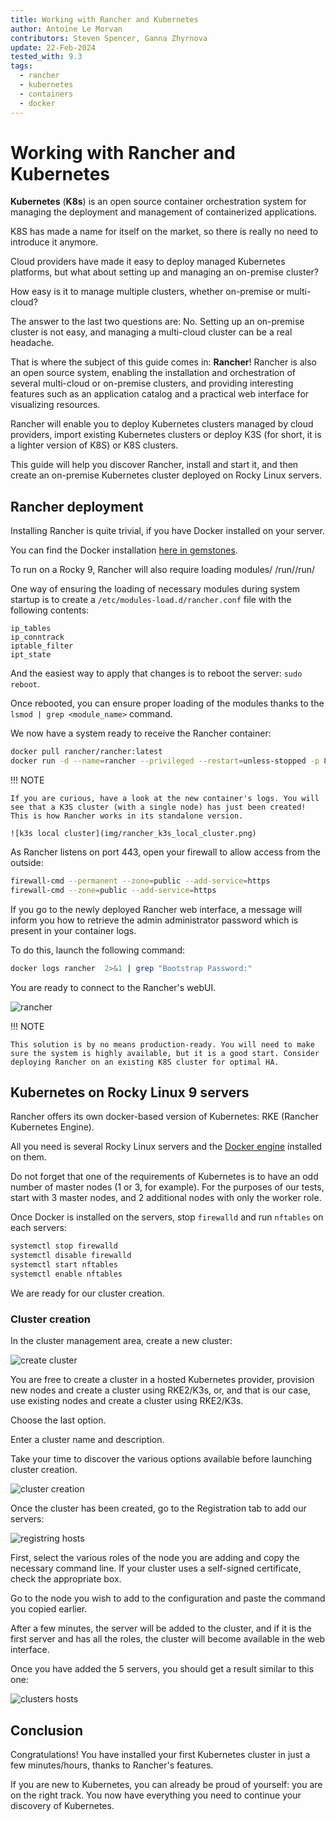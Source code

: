 ```yaml
---
title: Working with Rancher and Kubernetes
author: Antoine Le Morvan
contributors: Steven Spencer, Ganna Zhyrnova
update: 22-Feb-2024
tested_with: 9.3
tags:
  - rancher
  - kubernetes
  - containers
  - docker
---
```


# Working with Rancher and Kubernetes

**Kubernetes** (**K8s**) is an open source container orchestration system for managing the deployment and management of containerized applications.

K8S has made a name for itself on the market, so there is really no need to introduce it anymore.

Cloud providers have made it easy to deploy managed Kubernetes platforms, but what about setting up and managing an on-premise cluster?

How easy is it to manage multiple clusters, whether on-premise or multi-cloud?

The answer to the last two questions are: No. Setting up an on-premise cluster is not easy, and managing a multi-cloud cluster can be a real headache.

That is where the subject of this guide comes in: **Rancher**! Rancher is also an open source system, enabling the installation and orchestration of several multi-cloud or on-premise clusters, and providing interesting features such as an application catalog and a practical web interface for visualizing resources.

Rancher will enable you to deploy Kubernetes clusters managed by cloud providers, import existing Kubernetes clusters or deploy K3S (for short, it is a lighter version of K8S) or K8S clusters.

This guide will help you discover Rancher, install and start it, and then create an on-premise Kubernetes cluster deployed on Rocky Linux servers.

## Rancher deployment

Installing Rancher is quite trivial, if you have Docker installed on your server.

You can find the Docker installation [here in gemstones](https://docs.rockylinux.org/gemstones/docker/).

To run on a Rocky 9, Rancher will also require loading modules/
/run//run/

One way of ensuring the loading of necessary modules during system startup is to create a `/etc/modules-load.d/rancher.conf` file with the following contents:

```text
ip_tables
ip_conntrack
iptable_filter
ipt_state
```

And the easiest way to apply that changes is to reboot the server: `sudo reboot`.

Once rebooted, you can ensure proper loading of the modules thanks to the `lsmod | grep <module_name>` command.

We now have a system ready to receive the Rancher container:

```bash
docker pull rancher/rancher:latest
docker run -d --name=rancher --privileged --restart=unless-stopped -p 80:80 -p 443:443 rancher/rancher:latest
```

!!! NOTE

    If you are curious, have a look at the new container's logs. You will see that a K3S cluster (with a single node) has just been created! This is how Rancher works in its standalone version.

    ![k3s local cluster](img/rancher_k3s_local_cluster.png)

As Rancher listens on port 443, open your firewall to allow access from the outside:

```bash
firewall-cmd --permanent --zone=public --add-service=https
firewall-cmd --zone=public --add-service=https
```

If you go to the newly deployed Rancher web interface, a message will inform you how to retrieve the admin administrator password which is present in your container logs.

To do this, launch the following command:

```bash
docker logs rancher  2>&1 | grep "Bootstrap Password:"
```

You are ready to connect to the Rancher's webUI.

![rancher](img/rancher_login.png)

!!! NOTE

    This solution is by no means production-ready. You will need to make sure the system is highly available, but it is a good start. Consider deploying Rancher on an existing K8S cluster for optimal HA.

## Kubernetes on Rocky Linux 9 servers

Rancher offers its own docker-based version of Kubernetes: RKE (Rancher Kubernetes Engine).

All you need is several Rocky Linux servers and the [Docker engine](./gemstones/docker/) installed on them.

Do not forget that one of the requirements of Kubernetes is to have an odd number of master nodes (1 or 3, for example). For the purposes of our tests, start with 3 master nodes, and 2 additional nodes with only the worker role.

Once Docker is installed on the servers, stop `firewalld` and run `nftables` on each servers:

```bash
systemctl stop firewalld
systemctl disable firewalld
systemctl start nftables
systemctl enable nftables
```

We are ready for our cluster creation.

### Cluster creation

In the cluster management area, create a new cluster:

![create cluster](img/rancher_cluster_create.png)

You are free to create a cluster in a hosted Kubernetes provider, provision new nodes and create a cluster using RKE2/K3s, or, and that is our case, use existing nodes and create a cluster using RKE2/K3s.

Choose the last option.

Enter a cluster name and description.

Take your time to discover the various options available before launching cluster creation.

![cluster creation](img/rancher_create_custom_cluster.png)

Once the cluster has been created, go to the Registration tab to add our servers:

![registring hosts](img/rancher_hosts_registration.png)

First, select the various roles of the node you are adding and copy the necessary command line. If your cluster uses a self-signed certificate, check the appropriate box.

Go to the node you wish to add to the configuration and paste the command you copied earlier.

After a few minutes, the server will be added to the cluster, and if it is the first server and has all the roles, the cluster will become available in the web interface.

Once you have added the 5 servers, you should get a result similar to this one:

![clusters hosts](img/rancher_cluster_ready.png)

## Conclusion

Congratulations! You have installed your first Kubernetes cluster in just a few minutes/hours, thanks to Rancher's features.

If you are new to Kubernetes, you can already be proud of yourself: you are on the right track. You now have everything you need to continue your discovery of Kubernetes.

